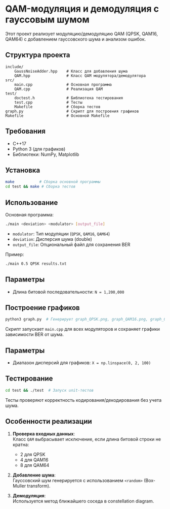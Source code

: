 # QAM-модуляция и демодуляция с гауссовым шумом

Этот проект реализует модуляцию/демодуляцию QAM (QPSK, QAM16, QAM64) с добавлением гауссовского шума и анализом ошибок.

## Структура проекта
```
include/
    GaussNoiseAdder.hpp    # Класс для добавления шума
    QAM.hpp                # Класс QAM модулятора/демодулятора
src/
    main.cpp               # Основная программа
    QAM.cpp                # Реализация QAM
test/
    doctest.h              # Библиотека тестирования
    test.cpp               # Тесты
    Makefile               # Сборка тестов
graph.py                   # Скрипт для построения графиков
Makefile                   # Основной Makefile
```

## Требования
- C++17
- Python 3 (для графиков)
- Библиотеки: NumPy, Matplotlib

## Установка
```bash
make           # Сборка основной программы
cd test && make # Сборка тестов
```

## Использование
Основная программа:
```bash
./main <deviation> <modulator> [output_file]
```
- `modulator`: Тип модуляции (`QPSK`, `QAM16`, `QAM64`)
- `deviation`: Дисперсия шума (double)
- `output_file`: Опциональный файл для сохранения BER

Пример:
```bash
./main 0.5 QPSK results.txt
```

## Параметры
- Длина битовой последовательности: `N = 1,200,000`

## Построение графиков
```bash
python3 graph.py  # Генерирует graph_QPSK.png, graph_QAM16.png, graph_QAM64.png
```
Скрипт запускает `main.cpp` для всех модуляторов и сохраняет графики зависимости BER от шума.

## Параметры
- Диапазон дисперсий для графиков: `X = np.linspace(0, 2, 100)`


## Тестирование
```bash
cd test && ./test  # Запуск unit-тестов
```
Тесты проверяют корректность кодирования/декодирования без учета шума.

## Особенности реализации
1. **Проверка входных данных**:  
   Класс `QAM` выбрасывает исключение, если длина битовой строки не кратна:
   - 2 для QPSK
   - 4 для QAM16
   - 8 для QAM64

2. **Добавление шума**:  
   Гауссовский шум генерируется с использованием `<random>` (Box-Muller transform).

3. **Демодуляция**:  
   Используется метод ближайшего соседа в constellation diagram.
